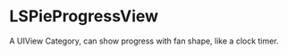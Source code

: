LSPieProgressView
=================

A UIView Category, can show progress with fan shape, like a clock timer.
